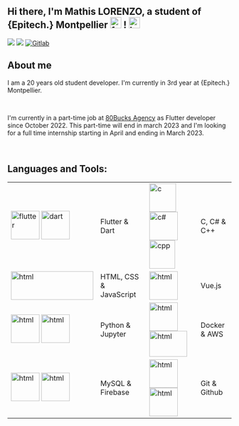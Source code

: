 ## Hi there, I'm Mathis LORENZO, a student of <a>{Epitech.}</a> Montpellier <img width="25px" height="25px" alt="french flag" src="https://media.giphy.com/media/X7BZYMtnDWxES0oY4I/giphy.gif"> ! <img width="25px" height="25px" alt="hand shake" src="https://media.giphy.com/media/hvRJCLFzcasrR4ia7z/giphy.gif">

<p align="left">
<a href="https://www.linkedin.com/in/mathis-lorenzo" target="_blank"><img src="https://img.shields.io/badge/linkedin-%230077B5.svg?&style=for-the-badge&logo=linkedin&logoColor=white"/></a>
<a href="https://github.com/mathis-lorenzo" target="_blank"><img src="https://img.shields.io/badge/github-%23000000.svg?&style=for-the-badge&logo=github&logoColor=white"/></a>
<a href='https://gitlab.com/mathis-lorenzo' target="_blank"><img alt='Gitlab' src='https://img.shields.io/badge/Gitlab-100000?style=for-the-badge&logo=Gitlab&logoColor=white&labelColor=2a2b61&color=2a2b61'/></a>
  
## About me

<p aling="left"><samp><p>I am a 20 years old student developer. I'm currently in 3rd year at <a>{Epitech.}</a> Montpellier.</p><br>
<p>I'm currently in a part-time job at <a href="https://www.80bucks-agency.com/creation-app-mobile">80Bucks Agency</a> as Flutter developer since October 2022. This part-time will end in march 2023 and 
I'm looking for a full time internship starting in April and ending in March 2023.</p><br>

</samp></p>


## Languages and Tools:

|             |             |             |             |
| ----------- | ----------- | ----------- | ----------- |
| <img width="64px" height="64px" alt="flutter" src="https://www.vectorlogo.zone/logos/flutterio/flutterio-icon.svg"> <img width="64px" height="64px" alt="dart" src="https://upload.wikimedia.org/wikipedia/commons/7/7e/Dart-logo.png">      | Flutter & Dart       | <img width="60px" height="64px" alt="c" src="https://seeklogo.com/images/C/c-programming-language-logo-9B32D017B1-seeklogo.com.png"> <img width="64px" height="64px" alt="c#" src="https://cdn.cdnlogo.com/logos/c/27/c.svg"> <img width="58px" height="64px" alt="cpp" src="https://scrapbox.io/api/pages/Icons/C++/icon">     | C, C# & C++        |
| <img width="185px" height="64px" alt="html" src="https://www.freepnglogos.com/uploads/html5-logo-png/html5-logo-devextreme-multi-purpose-controls-html-javascript-3.png"> | HTML, CSS & JavaScript        | <img width="64px" height="64px" alt="html" src="https://vuejs.org/images/logo.png"> | Vue.js        |
| <img width="64px" height="64px" alt="html" src="https://www.vectorlogo.zone/logos/python/python-icon.svg"> <img width="64px" height="64px" alt="html" src="https://www.vectorlogo.zone/logos/jupyter/jupyter-icon.svg"> | Python & Jupyter        | <img width="64px" height="64px" alt="html" src="https://www.vectorlogo.zone/logos/docker/docker-icon.svg"> <img width="85px" height="58px" alt="html" src="https://upload.wikimedia.org/wikipedia/commons/thumb/9/93/Amazon_Web_Services_Logo.svg/1024px-Amazon_Web_Services_Logo.svg.png"> | Docker & AWS        |
| <img width="64px" height="64px" alt="html" src="https://www.vectorlogo.zone/logos/mysql/mysql-icon.svg"> <img width="64px" height="64px" alt="html" src="https://www.gameartguppy.com/wp-content/uploads/2019/04/mascot_firebase-logo.png"> | MySQL & Firebase        | <img width="64px" height="64px" alt="html" src="https://www.vectorlogo.zone/logos/git-scm/git-scm-icon.svg"> <img width="64px" height="64px" alt="html" src="https://upload.wikimedia.org/wikipedia/commons/9/91/Octicons-mark-github.svg"> | Git & Github        |

